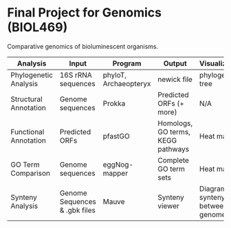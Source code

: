 # Final Project for Genomics (BIOL469)

Comparative genomics of bioluminescent organisms.

| Analysis | Input | Program | Output | Visualizations |
|------|-------|---------|--------|----------------|
| Phylogenetic Analysis | 16S rRNA sequences | phyloT, Archaeopteryx | newick file | phylogenetic tree |
| Structural Annotation | Genome sequences | Prokka | Predicted ORFs (+ more) | N/A |
| Functional Annotation | Predicted ORFs | pfastGO | Homologs, GO terms, KEGG pathways | Heat map |
| GO Term Comparison | Genome sequences | eggNog-mapper | Complete GO term sets | Heat map |
| Synteny Analysis | Genome Sequences & .gbk files | Mauve | Synteny viewer | Diagram of synteny between the genomes |

